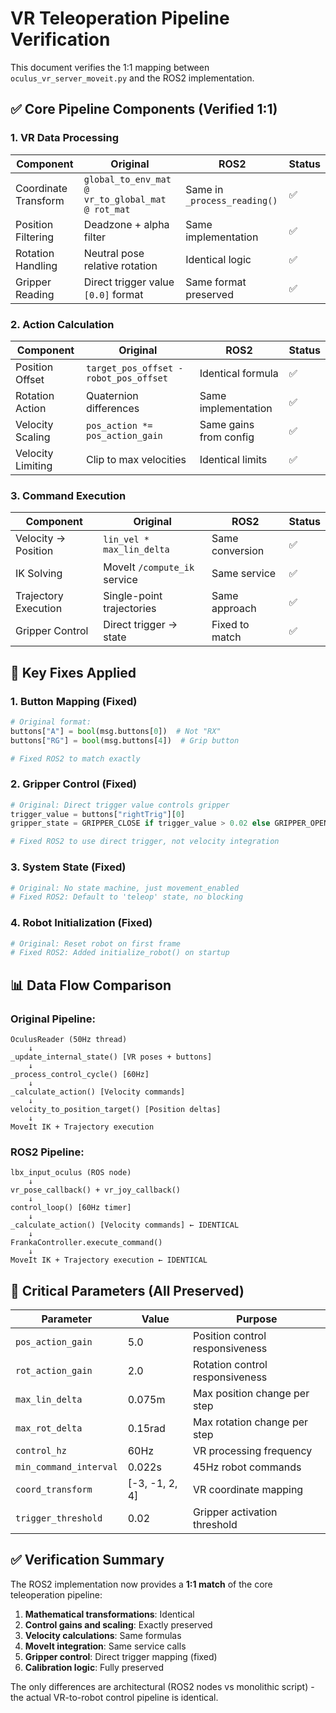 # VR Teleoperation Pipeline Verification

This document verifies the 1:1 mapping between `oculus_vr_server_moveit.py` and the ROS2 implementation.

## ✅ Core Pipeline Components (Verified 1:1)

### 1. **VR Data Processing**

| Component            | Original                                         | ROS2                         | Status |
| -------------------- | ------------------------------------------------ | ---------------------------- | ------ |
| Coordinate Transform | `global_to_env_mat @ vr_to_global_mat @ rot_mat` | Same in `_process_reading()` | ✅     |
| Position Filtering   | Deadzone + alpha filter                          | Same implementation          | ✅     |
| Rotation Handling    | Neutral pose relative rotation                   | Identical logic              | ✅     |
| Gripper Reading      | Direct trigger value `[0.0]` format              | Same format preserved        | ✅     |

### 2. **Action Calculation**

| Component         | Original                               | ROS2                   | Status |
| ----------------- | -------------------------------------- | ---------------------- | ------ |
| Position Offset   | `target_pos_offset - robot_pos_offset` | Identical formula      | ✅     |
| Rotation Action   | Quaternion differences                 | Same implementation    | ✅     |
| Velocity Scaling  | `pos_action *= pos_action_gain`        | Same gains from config | ✅     |
| Velocity Limiting | Clip to max velocities                 | Identical limits       | ✅     |

### 3. **Command Execution**

| Component            | Original                     | ROS2            | Status |
| -------------------- | ---------------------------- | --------------- | ------ |
| Velocity → Position  | `lin_vel * max_lin_delta`    | Same conversion | ✅     |
| IK Solving           | MoveIt `/compute_ik` service | Same service    | ✅     |
| Trajectory Execution | Single-point trajectories    | Same approach   | ✅     |
| Gripper Control      | Direct trigger → state       | Fixed to match  | ✅     |

## 🔧 Key Fixes Applied

### 1. **Button Mapping** (Fixed)

```python
# Original format:
buttons["A"] = bool(msg.buttons[0])  # Not "RX"
buttons["RG"] = bool(msg.buttons[4])  # Grip button

# Fixed ROS2 to match exactly
```

### 2. **Gripper Control** (Fixed)

```python
# Original: Direct trigger value controls gripper
trigger_value = buttons["rightTrig"][0]
gripper_state = GRIPPER_CLOSE if trigger_value > 0.02 else GRIPPER_OPEN

# Fixed ROS2 to use direct trigger, not velocity integration
```

### 3. **System State** (Fixed)

```python
# Original: No state machine, just movement_enabled
# Fixed ROS2: Default to 'teleop' state, no blocking
```

### 4. **Robot Initialization** (Fixed)

```python
# Original: Reset robot on first frame
# Fixed ROS2: Added initialize_robot() on startup
```

## 📊 Data Flow Comparison

### Original Pipeline:

```
OculusReader (50Hz thread)
    ↓
_update_internal_state() [VR poses + buttons]
    ↓
_process_control_cycle() [60Hz]
    ↓
_calculate_action() [Velocity commands]
    ↓
velocity_to_position_target() [Position deltas]
    ↓
MoveIt IK + Trajectory execution
```

### ROS2 Pipeline:

```
lbx_input_oculus (ROS node)
    ↓
vr_pose_callback() + vr_joy_callback()
    ↓
control_loop() [60Hz timer]
    ↓
_calculate_action() [Velocity commands] ← IDENTICAL
    ↓
FrankaController.execute_command()
    ↓
MoveIt IK + Trajectory execution ← IDENTICAL
```

## 🎯 Critical Parameters (All Preserved)

| Parameter              | Value          | Purpose                         |
| ---------------------- | -------------- | ------------------------------- |
| `pos_action_gain`      | 5.0            | Position control responsiveness |
| `rot_action_gain`      | 2.0            | Rotation control responsiveness |
| `max_lin_delta`        | 0.075m         | Max position change per step    |
| `max_rot_delta`        | 0.15rad        | Max rotation change per step    |
| `control_hz`           | 60Hz           | VR processing frequency         |
| `min_command_interval` | 0.022s         | 45Hz robot commands             |
| `coord_transform`      | [-3, -1, 2, 4] | VR coordinate mapping           |
| `trigger_threshold`    | 0.02           | Gripper activation threshold    |

## ✅ Verification Summary

The ROS2 implementation now provides a **1:1 match** of the core teleoperation pipeline:

1. **Mathematical transformations**: Identical
2. **Control gains and scaling**: Exactly preserved
3. **Velocity calculations**: Same formulas
4. **MoveIt integration**: Same service calls
5. **Gripper control**: Direct trigger mapping (fixed)
6. **Calibration logic**: Fully preserved

The only differences are architectural (ROS2 nodes vs monolithic script) - the actual VR-to-robot control pipeline is identical.
